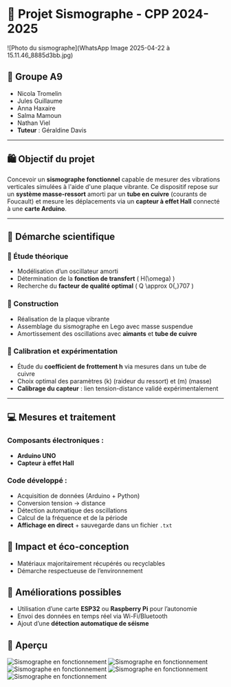 # 📁 Projet Sismographe - CPP 2024-2025
![Photo du sismographe](WhatsApp Image 2025-04-22 à 15.11.46_8885d3bb.jpg)
## 👥 Groupe A9
- Nicola Tromelin  
- Jules Guillaume  
- Anna Haxaire  
- Salma Mamoun  
- Nathan Viel  
- **Tuteur** : Géraldine Davis  

---

## 🛍 Objectif du projet
Concevoir un **sismographe fonctionnel** capable de mesurer des vibrations verticales simulées à l'aide d'une plaque vibrante. Ce dispositif repose sur un **système masse-ressort** amorti par un **tube en cuivre** (courants de Foucault) et mesure les déplacements via un **capteur à effet Hall** connecté à une **carte Arduino**.

---

## 🧠 Démarche scientifique

### 🔬 Étude théorique
- Modélisation d’un oscillateur amorti
- Détermination de la **fonction de transfert** \( H(\omega) \)
- Recherche du **facteur de qualité optimal** \( Q \approx 0{,}707 \)

### 🔧 Construction
- Réalisation de la plaque vibrante
- Assemblage du sismographe en Lego avec masse suspendue
- Amortissement des oscillations avec **aimants** et **tube de cuivre**

### 📀 Calibration et expérimentation
- Étude du **coefficient de frottement h** via mesures dans un tube de cuivre
- Choix optimal des paramètres \(k\) (raideur du ressort) et \(m\) (masse)
- **Calibrage du capteur** : lien tension-distance validé expérimentalement

---

## 💻 Mesures et traitement

### Composants électroniques :
- **Arduino UNO**
- **Capteur à effet Hall**

### Code développé :
- Acquisition de données (Arduino + Python)
- Conversion tension → distance
- Détection automatique des oscillations
- Calcul de la fréquence et de la période
- **Affichage en direct** + sauvegarde dans un fichier `.txt`

## 🌱 Impact et éco-conception
- Matériaux majoritairement récupérés ou recyclables
- Démarche respectueuse de l’environnement

## 🚀 Améliorations possibles
- Utilisation d’une carte **ESP32** ou **Raspberry Pi** pour l’autonomie
- Envoi des données en temps réel via Wi-Fi/Bluetooth
- Ajout d’une **détection automatique de séisme**

## 📸 Aperçu

![Sismographe en fonctionnement](mesures_simsographe.png)
![Sismographe en fonctionnement](mesures_simsographe.png)
![Sismographe en fonctionnement](mesures_simsographe.png)
![Sismographe en fonctionnement](mesures_simsographe.png)
![Sismographe en fonctionnement](mesures_simsographe.png)
